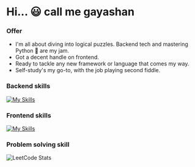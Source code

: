 # Hi... :smiley: call me gayashan

### Offer
* I'm all about diving into logical puzzles. Backend tech and mastering Python 🐍 are my jam.
* Got a decent handle on frontend.
* Ready to tackle any new framework or language that comes my way.
* Self-study's my go-to, with the job playing second fiddle.
  
### Backend skills
[![My Skills](https://skillicons.dev/icons?i=py,django,fastapi,postgres,mongodb,docker,aws,postman,git&theme=light)](https://skillicons.dev)

### Frontend skills
[![My Skills](https://skillicons.dev/icons?i=html,css,js,vue&theme=light)](https://skillicons.dev)

### Problem solving skill
![LeetCode Stats](https://leetcard.jacoblin.cool/GayashanGamage?theme=dark&font=Akshar)

